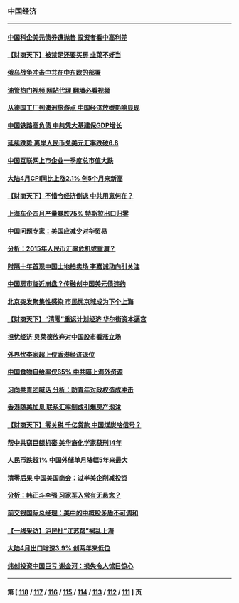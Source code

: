 ### 中国经济
---
#### [中国科企美元债券遭抛售 投资者看中高利差](../../pages/ncid283/n13735182.md?05131645) 
#### [【财商天下】被禁足还要买房 韭菜不好当](../../pages/ncid283/n13734833.md?05131645) 
#### [俄乌战争冲击中共在中东欧的部署](../../pages/ncid283/n13734903.md?05131645) 
#### [油管热门视频 网站代理 翻墙必看视频](http://209.222.30.114:81/youtube.html?05131645)
#### [从德国工厂到澳洲旅游点 中国经济放缓影响显现](../../pages/ncid283/n13734773.md?05131645) 
#### [中国铁路高负债 中共凭大基建保GDP增长](../../pages/ncid283/n13734868.md?05131645) 
#### [延续跌势 离岸人民币兑美元汇率跌破6.8](../../pages/ncid283/n13734230.md?05131645) 
#### [中国互联网上市企业一季度总市值大跌](../../pages/ncid283/n13734337.md?05131645) 
#### [大陆4月CPI同比上涨2.1% 创5个月来新高](../../pages/ncid283/n13733961.md?05131645) 
#### [【财商天下】不惜令经济倒退 中共用意何在？](../../pages/ncid283/n13733588.md?05131645) 
#### [上海车企四月产量暴跌75% 特斯拉出口归零](../../pages/ncid283/n13733278.md?05131645) 
#### [中国问题专家：美国应减少对华贸易](../../pages/ncid283/n13733444.md?05131645) 
#### [分析：2015年人民币汇率危机或重演？](../../pages/ncid283/n13733648.md?05131645) 
#### [时隔十年首现中国土地拍卖场 李嘉诚动向引关注](../../pages/ncid283/n13733574.md?05131645) 
#### [中国房市临近崩盘？传融创中国美元债违约](../../pages/ncid283/n13733285.md?05131645) 
#### [北京突发聚集性感染 市民忧京城成为下个上海](../../pages/ncid283/n13732920.md?05131645) 
#### [【财商天下】“清零”重返计划经济 华尔街资本逼宫](../../pages/ncid283/n13732331.md?05131645) 
#### [担忧经济 贝莱德放弃对中国股市看涨立场](../../pages/ncid283/n13732374.md?05131645) 
#### [外界忧李家超上位香港经济退位](../../pages/ncid283/n13732290.md?05131645) 
#### [中国食物自给率仅65% 中共瞄上海外资源](../../pages/ncid283/n13732272.md?05131645) 
#### [习向共青团喊话 分析：防青年对政权造成冲击](../../pages/ncid283/n13732150.md?05131645) 
#### [香港随美加息 联系汇率制或引爆房产泡沫](../../pages/ncid283/n13732223.md?05131645) 
#### [【财商天下】零关税 千亿贷款 中国煤炭啥信号？](../../pages/ncid283/n13731880.md?05131645) 
#### [帮中共窃巨额机密 美华裔化学家获刑14年](../../pages/ncid283/n13731669.md?05131645) 
#### [人民币跌超1% 中国外储单月降幅5年来最大](../../pages/ncid283/n13731552.md?05131645) 
#### [清零后果 中国美国商会：过半美企削减投资](../../pages/ncid283/n13731358.md?05131645) 
#### [分析：韩正斗李强 习家军入常有无悬念？](../../pages/ncid283/n13731467.md?05131645) 
#### [前交银国际总经理：美中的中概股矛盾不可调和](../../pages/ncid283/n13731487.md?05131645) 
#### [【一线采访】沪民批“江苏帮”祸乱上海](../../pages/ncid283/n13731242.md?05131645) 
#### [大陆4月出口增速3.9% 创两年来低位](../../pages/ncid283/n13731078.md?05131645) 
#### [纬创投资中国巨亏 谢金河：损失令人怵目惊心](../../pages/ncid283/n13731194.md?05131645) 

---
#### 第 [ [118](./118.md?05131645) / [117](./117.md?05131645) / [116](./116.md?05131645) / [115](./115.md?05131645) / [114](./114.md?05131645) / [113](./113.md?05131645) / [112](./112.md?05131645) / [111](./111.md?05131645) ] 页
